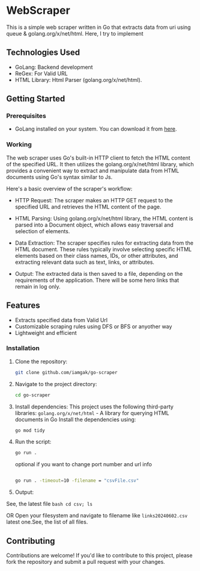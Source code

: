 # WebScraper

This is a simple web scraper written in Go that extracts data from uri using queue & golang.org/x/net/html.
Here, I try to implement 

## Technologies Used
- GoLang: Backend development
- ReGex: For Valid URL
- HTML Library: Html Parser (golang.org/x/net/html). 

## Getting Started

### Prerequisites
- GoLang installed on your system. You can download it from [here](https://golang.org/dl/).

### Working
The web scraper uses Go's built-in HTTP client to fetch the HTML content of the specified URL. It then utilizes the golang.org/x/net/html library, which provides a convenient way to extract and manipulate data from HTML documents using Go's syntax similar to Js.

Here's a basic overview of the scraper's workflow:

- HTTP Request: The scraper makes an HTTP GET request to the specified URL and retrieves the HTML content of the page.

- HTML Parsing: Using golang.org/x/net/html library, the HTML content is parsed into a Document object, which allows easy traversal and selection of elements.

- Data Extraction: The scraper specifies rules for extracting data from the HTML document. These rules typically involve selecting specific HTML elements based on their class names, IDs, or other attributes, and extracting relevant data such as text, links, or attributes.

- Output: The extracted data is then saved to a file, depending on the requirements of the application. There will be some hero links that remain in log only.

## Features
- Extracts specified data from Valid Url
- Customizable scraping rules using DFS or BFS or anyother way
- Lightweight and efficient

### Installation
1. Clone the repository:
    ```bash
    git clone github.com/iamgak/go-scraper
    ```

2. Navigate to the project directory:
    ```bash
    cd go-scraper
    ```

3. Install dependencies:
This project uses the following third-party libraries:
`golang.org/x/net/html` - A library for querying HTML documents in Go
Install the dependencies using:

    ```bash
    go mod tidy
    ```

4. Run the script:
    ```bash
    go run .
    ```
    optional if you want to change port number and url info
    ```bash

    go run . -timeout=10 -filename = "csvFile.csv"
    ```

5. Output:

See, the latest file
    ```bash
    cd csv; ls 
    ```

OR
    Open your filesystem and navigate to filename like `links20240602.csv` latest one.See, the list of all files.



## Contributing
Contributions are welcome! If you'd like to contribute to this project, please fork the repository and submit a pull request with your changes.

